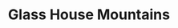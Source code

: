 ---
title: Glass House Mountains
url: /glass-house-mountains/
latitude: -26.908
longitude: 152.959
---